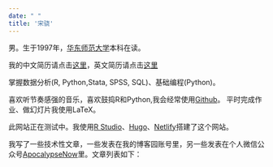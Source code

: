```yaml
---
date: " "
title: '宋骁'
---
```


男。生于1997年，[华东师范大学](https://www.ecnu.edu.cn/)本科在读。

我的中文简历请点击[这里](https://hsiaosong.netlify.com/2019/05/07/resume/)，英文简历请点击[这里](https://hsiaosong.netlify.com/englishresume/)

掌握数据分析(R, Python,Stata, SPSS, SQL)、基础编程(Python)。

喜欢听节奏感强的音乐，喜欢鼓捣R和Python,我会经常使用[Github](https://github.com/ECSTA7Y)。
平时完成作业、做幻灯片我使用LaTeX。

此网站正在测试中。我使用[R Studio](https://www.rstudio.com/)、[Hugo](https://themes.gohugo.io/)、[Netlify](https://www.netlify.com/)搭建了这个网站。


我写了一些技术性文章，一些发表在我的博客园账号里，另一些发表在个人微信公众号[ApocalypseNow](https://mp.weixin.qq.com/s/1JU2ILRt9E7jYyUKilDX8A)里。文章列表如下：
